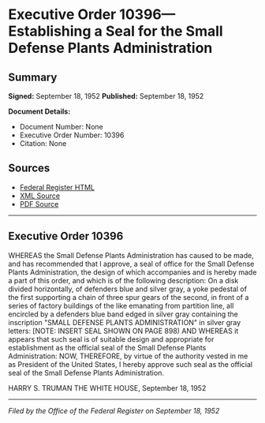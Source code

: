 # Executive Order 10396—Establishing a Seal for the Small Defense Plants Administration

## Summary

**Signed:** September 18, 1952
**Published:** September 18, 1952

**Document Details:**
- Document Number: None
- Executive Order Number: 10396
- Citation: None

## Sources
- [Federal Register HTML](https://www.presidency.ucsb.edu/documents/executive-order-10396-establishing-seal-for-the-small-defense-plants-administration)
- [XML Source](None)
- [PDF Source](None)

---

## Executive Order 10396

WHEREAS the Small Defense Plants Administration has caused to be made, and has recommended that I approve, a seal of office for the Small Defense Plants Administration, the design of which accompanies and is hereby made a part of this order, and which is of the following description:
On a disk divided horizontally, of defenders blue and silver gray, a yoke pedestal of the first supporting a chain of three spur gears of the second, in front of a series of factory buildings of the like emanating from partition line, all encircled by a defenders blue band edged in silver gray containing the inscription "SMALL DEFENSE PLANTS ADMINISTRATION" in silver gray letters:
[NOTE: INSERT SEAL SHOWN ON PAGE 898)
AND WHEREAS it appears that such seal is of suitable design and appropriate for establishment as the official seal of the Small Defense Plants Administration:
NOW, THEREFORE, by virtue of the authority vested in me as President of the United States, I hereby approve such seal as the official seal of the Small Defense Plants Administration.

HARRY S. TRUMAN
THE WHITE HOUSE,
September 18, 1952

---

*Filed by the Office of the Federal Register on September 18, 1952*
